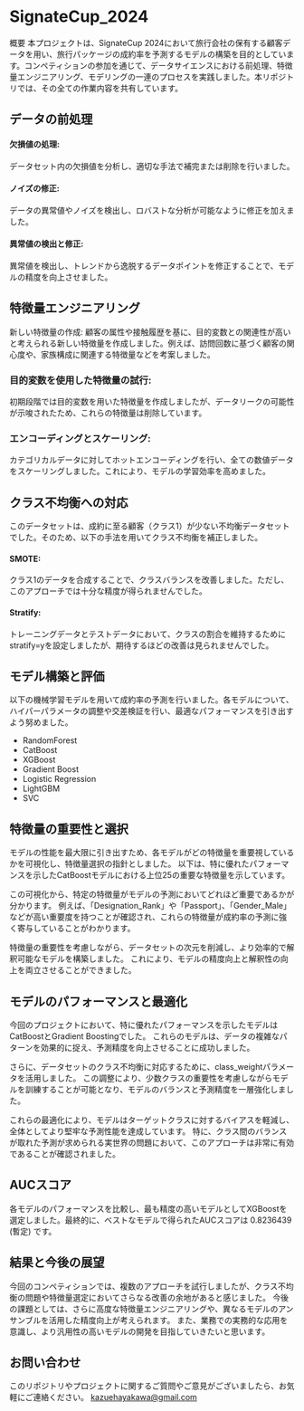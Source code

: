 # SignateCup_2024
概要
本プロジェクトは、SignateCup 2024において旅行会社の保有する顧客データを用い、旅行パッケージの成約率を予測するモデルの構築を目的としています。コンペティションの参加を通じて、データサイエンスにおける前処理、特徴量エンジニアリング、モデリングの一連のプロセスを実践しました。本リポジトリでは、その全ての作業内容を共有しています。

## データの前処理
#### 欠損値の処理: 
データセット内の欠損値を分析し、適切な手法で補完または削除を行いました。
#### ノイズの修正: 
データの異常値やノイズを検出し、ロバストな分析が可能なように修正を加えました。
#### 異常値の検出と修正: 
異常値を検出し、トレンドから逸脱するデータポイントを修正することで、モデルの精度を向上させました。

## 特徴量エンジニアリング
新しい特徴量の作成: 顧客の属性や接触履歴を基に、目的変数との関連性が高いと考えられる新しい特徴量を作成しました。例えば、訪問回数に基づく顧客の関心度や、家族構成に関連する特徴量などを考案しました。

### 目的変数を使用した特徴量の試行: 
初期段階では目的変数を用いた特徴量を作成しましたが、データリークの可能性が示唆されたため、これらの特徴量は削除しています。

### エンコーディングとスケーリング: 
カテゴリカルデータに対してホットエンコーディングを行い、全ての数値データをスケーリングしました。これにより、モデルの学習効率を高めました。

## クラス不均衡への対応
このデータセットは、成約に至る顧客（クラス1）が少ない不均衡データセットでした。そのため、以下の手法を用いてクラス不均衡を補正しました。

#### SMOTE: 
クラス1のデータを合成することで、クラスバランスを改善しました。ただし、このアプローチでは十分な精度が得られませんでした。

#### Stratify: 
トレーニングデータとテストデータにおいて、クラスの割合を維持するためにstratify=yを設定しましたが、期待するほどの改善は見られませんでした。

## モデル構築と評価
以下の機械学習モデルを用いて成約率の予測を行いました。各モデルについて、ハイパーパラメータの調整や交差検証を行い、最適なパフォーマンスを引き出すよう努めました。

- RandomForest
- CatBoost
- XGBoost
- Gradient Boost
- Logistic Regression
- LightGBM
- SVC

## 特徴量の重要性と選択
モデルの性能を最大限に引き出すため、各モデルがどの特徴量を重要視しているかを可視化し、特徴量選択の指針としました。
以下は、特に優れたパフォーマンスを示したCatBoostモデルにおける上位25の重要な特徴量を示しています。


この可視化から、特定の特徴量がモデルの予測においてどれほど重要であるかが分かります。
例えば、「Designation_Rank」や「Passport」、「Gender_Male」などが高い重要度を持つことが確認され、これらの特徴量が成約率の予測に強く寄与していることがわかります。

特徴量の重要性を考慮しながら、データセットの次元を削減し、より効率的で解釈可能なモデルを構築しました。
これにより、モデルの精度向上と解釈性の向上を両立させることができました。

## モデルのパフォーマンスと最適化
今回のプロジェクトにおいて、特に優れたパフォーマンスを示したモデルはCatBoostとGradient Boostingでした。
これらのモデルは、データの複雑なパターンを効果的に捉え、予測精度を向上させることに成功しました。

さらに、データセットのクラス不均衡に対応するために、class_weightパラメータを活用しました。
この調整により、少数クラスの重要性を考慮しながらモデルを訓練することが可能となり、モデルのバランスと予測精度を一層強化しました。

これらの最適化により、モデルはターゲットクラスに対するバイアスを軽減し、全体としてより堅牢な予測性能を達成しています。
特に、クラス間のバランスが取れた予測が求められる実世界の問題において、このアプローチは非常に有効であることが確認されました。

## AUCスコア
各モデルのパフォーマンスを比較し、最も精度の高いモデルとしてXGBoostを選定しました。最終的に、ベストなモデルで得られたAUCスコアは 0.8236439 (暫定) です。

## 結果と今後の展望
今回のコンペティションでは、複数のアプローチを試行しましたが、クラス不均衡の問題や特徴量選定においてさらなる改善の余地があると感じました。
今後の課題としては、さらに高度な特徴量エンジニアリングや、異なるモデルのアンサンブルを活用した精度向上が考えられます。
また、業務での実務的な応用を意識し、より汎用性の高いモデルの開発を目指していきたいと思います。

## お問い合わせ
このリポジトリやプロジェクトに関するご質問やご意見がございましたら、お気軽にご連絡ください。
kazuehayakawa@gmail.com





